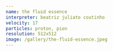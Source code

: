 ```yaml
---
name: the fluid essence
interpreter: beatriz juliato coutinho
velocity: 17
particles: proton, pion
resolution: 512x512
image: /gallery/the-fluid-essence.jpeg
---
```

